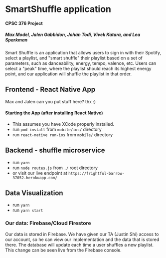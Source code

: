 # SmartShuffle application
#### CPSC 376 Project 
#####  Max Model, Jalen Gabbidon, Johan Todi, Vivek Katara, and Lea Sparkman 

Smart Shuffle is an application that allows users to sign in with their Spotify, select a playlist, and "smart shuffle" their playlist based on a set of parameters, such as danceability, energy, tempo, valence, etc. Users can select a "peak" time, where the playlist should reach its highest energy point, and our application will shuffle the playlist in that order. 

## Frontend - React Native App 

Max and Jalen can you put stuff here? thx :) 

#### Starting the App (after installing React Native) 
* This assumes you have XCode properly installed.
* run `pod install` from `mobile/ios/` directory 
* run `react-native run-ios` from `mobile/` directory

## Backend - shuffle microservice 
* run `yarn`
* run `node routes.js` from `./` root directory 
* or visit our live endpoint at `https://frightful-barrow-37052.herokuapp.com/`

## Data Visualization 
* run `yarn` 
* run `yarn start`

### Our data: Firebase/Cloud Firestore 

Our data is stored in Firebase. We have given our TA (Justin Shi) access to our account, so he can view our implementation and the data that is stored there. The database will update each time a user shuffles a new playlist. This change can be seen live from the Firebase console. 

